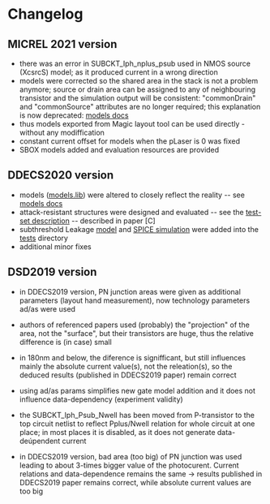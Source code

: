 # Changelog

## MICREL 2021 version
  * there was an error in SUBCKT_Iph_nplus_psub used in NMOS source (XcsrcS) model; as it produced current in a wrong direction
  * models were corrected so the shared area in the stack is not a problem anymore; source or drain area can be assigned to any of neighbouring transistor and the simulation output will be consistent: "commonDrain" and "commonSource" attributes are no longer required; this explanation is now deprecated: [models docs](doc/MODELS.md)
  * thus models exported from Magic layout tool can be used directly - without any modiffication
  * constant current offset for models when the pLaser is 0 was fixed
  * SBOX models added and evaluation resources are provided

## DDECS2020 version
  * models ([models.lib](models.lib)) were altered to closely reflect the reality -- see [models docs](doc/MODELS.md)
  * attack-resistant structures were designed and evaluated -- see the [test-set description](resistantGates/README.md) -- described in paper [C]
  * subthreshold Leakage [model](tests/test014_nmosSubthresholdLeakage.gnuplot) and [SPICE simulation](tests/test014_nmosSubthresholdLeakage.spice) were added into the [tests](tests/README.md) directory
  * additional minor fixes

## DSD2019 version

  * in DDECS2019 version, PN junction areas were given as additional parameters (layout hand measurement), now technology parameters ad/as were used 
  * authors of referenced papers used (probably) the "projection" of the area, not the "surface", but their transistors are huge, thus the relative difference is (in case) small
  * in 180nm and below, the diference is signifficant, but still influences mainly the absolute current value(s), not the releation(s), so the deduced results (published in DDECS2019 paper) remain correct
  * using ad/as params simplifies new gate model addition and it does not influence data-dependency (experiment validity)

  * the SUBCKT_Iph_Psub_Nwell has been moved from P-transistor to the top circuit netlist to reflect Pplus/Nwell relation for whole circuit at one place; in most places it is disabled, as it does not generate data-deúpendent current
  * in DDECS2019 version, bad area (too big) of PN junction was used leading to about 3-times bigger value of the photocurent. Current relations and data-dependence remains the same -> results published in DDECS2019 paper remains correct, while absolute current values are too big
